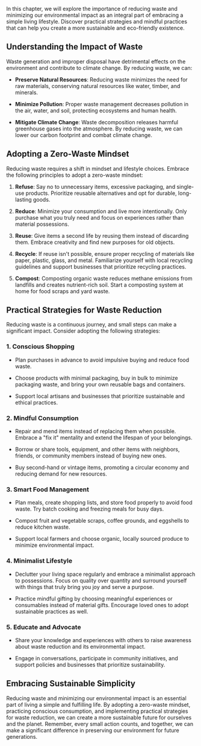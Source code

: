 
In this chapter, we will explore the importance of reducing waste and minimizing our environmental impact as an integral part of embracing a simple living lifestyle. Discover practical strategies and mindful practices that can help you create a more sustainable and eco-friendly existence.

Understanding the Impact of Waste
---------------------------------

Waste generation and improper disposal have detrimental effects on the environment and contribute to climate change. By reducing waste, we can:

* **Preserve Natural Resources**: Reducing waste minimizes the need for raw materials, conserving natural resources like water, timber, and minerals.

* **Minimize Pollution**: Proper waste management decreases pollution in the air, water, and soil, protecting ecosystems and human health.

* **Mitigate Climate Change**: Waste decomposition releases harmful greenhouse gases into the atmosphere. By reducing waste, we can lower our carbon footprint and combat climate change.

Adopting a Zero-Waste Mindset
-----------------------------

Reducing waste requires a shift in mindset and lifestyle choices. Embrace the following principles to adopt a zero-waste mindset:

1. **Refuse**: Say no to unnecessary items, excessive packaging, and single-use products. Prioritize reusable alternatives and opt for durable, long-lasting goods.

2. **Reduce**: Minimize your consumption and live more intentionally. Only purchase what you truly need and focus on experiences rather than material possessions.

3. **Reuse**: Give items a second life by reusing them instead of discarding them. Embrace creativity and find new purposes for old objects.

4. **Recycle**: If reuse isn't possible, ensure proper recycling of materials like paper, plastic, glass, and metal. Familiarize yourself with local recycling guidelines and support businesses that prioritize recycling practices.

5. **Compost**: Composting organic waste reduces methane emissions from landfills and creates nutrient-rich soil. Start a composting system at home for food scraps and yard waste.

Practical Strategies for Waste Reduction
----------------------------------------

Reducing waste is a continuous journey, and small steps can make a significant impact. Consider adopting the following strategies:

### 1. **Conscious Shopping**

* Plan purchases in advance to avoid impulsive buying and reduce food waste.

* Choose products with minimal packaging, buy in bulk to minimize packaging waste, and bring your own reusable bags and containers.

* Support local artisans and businesses that prioritize sustainable and ethical practices.

### 2. **Mindful Consumption**

* Repair and mend items instead of replacing them when possible. Embrace a "fix it" mentality and extend the lifespan of your belongings.

* Borrow or share tools, equipment, and other items with neighbors, friends, or community members instead of buying new ones.

* Buy second-hand or vintage items, promoting a circular economy and reducing demand for new resources.

### 3. **Smart Food Management**

* Plan meals, create shopping lists, and store food properly to avoid food waste. Try batch cooking and freezing meals for busy days.

* Compost fruit and vegetable scraps, coffee grounds, and eggshells to reduce kitchen waste.

* Support local farmers and choose organic, locally sourced produce to minimize environmental impact.

### 4. **Minimalist Lifestyle**

* Declutter your living space regularly and embrace a minimalist approach to possessions. Focus on quality over quantity and surround yourself with things that truly bring you joy and serve a purpose.

* Practice mindful gifting by choosing meaningful experiences or consumables instead of material gifts. Encourage loved ones to adopt sustainable practices as well.

### 5. **Educate and Advocate**

* Share your knowledge and experiences with others to raise awareness about waste reduction and its environmental impact.

* Engage in conversations, participate in community initiatives, and support policies and businesses that prioritize sustainability.

Embracing Sustainable Simplicity
--------------------------------

Reducing waste and minimizing our environmental impact is an essential part of living a simple and fulfilling life. By adopting a zero-waste mindset, practicing conscious consumption, and implementing practical strategies for waste reduction, we can create a more sustainable future for ourselves and the planet. Remember, every small action counts, and together, we can make a significant difference in preserving our environment for future generations.
